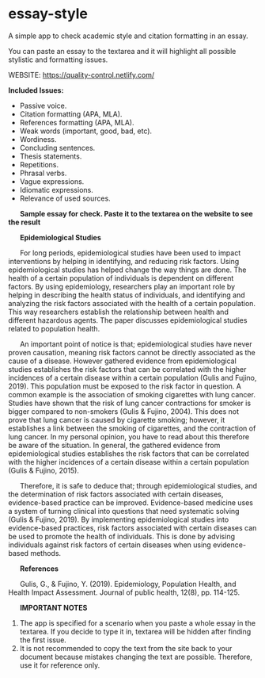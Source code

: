 # essay-style

A simple app to check academic style and citation formatting in an essay.

You can paste an essay to the textarea and it will highlight all possible stylistic and formatting issues.

WEBSITE: https://quality-control.netlify.com/

**Included Issues:**

- Passive voice.
- Citation formatting (APA, MLA).
- References formatting (APA, MLA).
- Weak words (important, good, bad, etc).
- Wordiness.
- Concluding sentences.
- Thesis statements.
- Repetitions.
- Phrasal verbs.
- Vague expressions.
- Idiomatic expressions.
- Relevance of used sources.

&nbsp;&nbsp;&nbsp;&nbsp;&nbsp;&nbsp;**Sample essay for check. Paste it to the textarea on the website to see the result**

&nbsp;&nbsp;&nbsp;&nbsp;&nbsp;&nbsp;**Epidemiological Studies**

  &nbsp;&nbsp;&nbsp;&nbsp;&nbsp;&nbsp;For long periods, epidemiological studies have been used to impact interventions by helping in identifying, and reducing risk factors. Using epidemiological studies has helped change the way things are done. The health of a certain population of individuals is dependent on different factors. By using epidemiology, researchers play an important role by helping in describing the health status of individuals, and identifying and analyzing the risk factors associated with the health of a certain population. This way researchers establish the relationship between health and different hazardous agents. The paper discusses epidemiological studies related to population health.
  
  &nbsp;&nbsp;&nbsp;&nbsp;&nbsp;&nbsp;An important point of notice is that; epidemiological studies have never proven causation, meaning risk factors cannot be directly associated as the cause of a disease. However gathered evidence from epidemiological studies establishes the risk factors that can be correlated with the higher incidences of a certain disease within a certain population (Gulis and Fujino, 2019). This population must be exposed to the risk factor in question. A common example is the association of smoking cigarettes with lung cancer. Studies have shown that the risk of lung cancer contractions for smoker is bigger compared to non-smokers (Gulis & Fujino, 2004). This does not prove that lung cancer is caused by cigarette smoking; however, it establishes a link between the smoking of cigarettes, and the contraction of lung cancer. In my personal opinion, you have to read about this therefore be aware of the situation. In general, the gathered evidence from epidemiological studies establishes the risk factors that can be correlated with the higher incidences of a certain disease within a certain population (Gulis & Fujino, 2015).
  
 &nbsp;&nbsp;&nbsp;&nbsp;&nbsp;&nbsp;Therefore, it is safe to deduce that; through epidemiological studies, and the determination of risk factors associated with certain diseases, evidence-based practice can be improved. Evidence-based medicine uses a system of turning clinical into questions that need systematic solving (Gulis & Fujino, 2019). By implementing epidemiological studies into evidence-based practices, risk factors associated with certain diseases can be used to promote the health of individuals. This is done by advising individuals against risk factors of certain diseases when using evidence-based methods.
 
&nbsp;&nbsp;&nbsp;&nbsp;&nbsp;&nbsp;**References**

&nbsp;&nbsp;&nbsp;&nbsp;&nbsp;&nbsp;Gulis, G., & Fujino, Y. (2019). Epidemiology, Population Health, and Health Impact      Assessment. Journal of public health, 12(8), pp. 114-125.

&nbsp;&nbsp;&nbsp;&nbsp;&nbsp;&nbsp;**IMPORTANT NOTES**

1. The app is specified for a scenario when you paste a whole essay in the textarea. If you decide to type it in, textarea will be hidden after finding the first issue.
2. It is not recommended to copy the text from the site back to your document because mistakes changing the text are possible. Therefore, use it for reference only.
